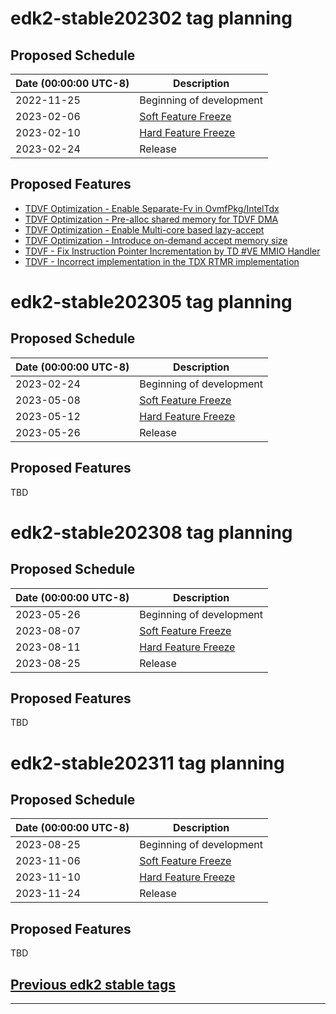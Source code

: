 # edk2-stable202302 tag planning

## Proposed Schedule

| Date (00:00:00 UTC-8)| Description                              |
| ---------------------| ---------------------------------------- |
| 2022-11-25           | Beginning of development                 |
| 2023-02-06           | [Soft Feature Freeze](SoftFeatureFreeze) |
| 2023-02-10           | [Hard Feature Freeze](HardFeatureFreeze) |
| 2023-02-24           | Release                                  |

## Proposed Features
* [TDVF Optimization - Enable Separate-Fv in OvmfPkg/IntelTdx](https://bugzilla.tianocore.org/show_bug.cgi?id=4152)
* [TDVF Optimization - Pre-alloc shared memory for TDVF DMA](https://bugzilla.tianocore.org/show_bug.cgi?id=4171)
* [TDVF Optimization - Enable Multi-core based lazy-accept](https://bugzilla.tianocore.org/show_bug.cgi?id=4172)
* [TDVF Optimization - Introduce on-demand accept memory size](https://bugzilla.tianocore.org/show_bug.cgi?id=4181)
* [TDVF - Fix Instruction Pointer Incrementation by TD #VE MMIO Handler](https://bugzilla.tianocore.org/show_bug.cgi?id=4169)
* [TDVF - Incorrect implementation in the TDX RTMR implementation](https://bugzilla.tianocore.org/show_bug.cgi?id=4179)

# edk2-stable202305 tag planning

## Proposed Schedule

| Date (00:00:00 UTC-8)| Description                              |
| ---------------------| ---------------------------------------- |
| 2023-02-24           | Beginning of development                 |
| 2023-05-08           | [Soft Feature Freeze](SoftFeatureFreeze) |
| 2023-05-12           | [Hard Feature Freeze](HardFeatureFreeze) |
| 2023-05-26           | Release                                  |

## Proposed Features
TBD

# edk2-stable202308 tag planning

## Proposed Schedule

| Date (00:00:00 UTC-8)| Description                              |
| ---------------------| ---------------------------------------- |
| 2023-05-26           | Beginning of development                 |
| 2023-08-07           | [Soft Feature Freeze](SoftFeatureFreeze) |
| 2023-08-11           | [Hard Feature Freeze](HardFeatureFreeze) |
| 2023-08-25           | Release                                  |

## Proposed Features
TBD

# edk2-stable202311 tag planning

## Proposed Schedule

| Date (00:00:00 UTC-8)| Description                              |
| ---------------------| ---------------------------------------- |
| 2023-08-25           | Beginning of development                 |
| 2023-11-06           | [Soft Feature Freeze](SoftFeatureFreeze) |
| 2023-11-10           | [Hard Feature Freeze](HardFeatureFreeze) |
| 2023-11-24           | Release                                  |

## Proposed Features
TBD

## [Previous edk2 stable tags](https://github.com/tianocore/edk2/tags)

---
